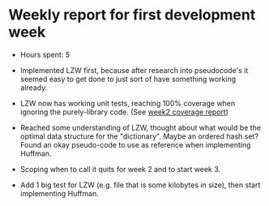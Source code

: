 # Weekly report for first development week

- Hours spent: 5

- Implemented LZW first, because after research into pseudocode's it seemed easy to get done to just sort of have something working already.

- LZW now has working unit tests, reaching 100% coverage when ignoring the purely-library code. (See [week2 coverage report](https://github.com/xylix/tiralabra-syksy-2021/blob/main/dokumentit/coverage_history/week2.txt))

- Reached some understanding of LZW, thought about what would be the optimal data structure for the "dictionary". Maybe an ordered hash set? Found an okay pseudo-code to use as reference when implementing Huffman.

- Scoping when to call it quits for week 2 and to start week 3.

- Add 1 big test for LZW (e.g. file that is some kilobytes in size), then start implementing Huffman.

